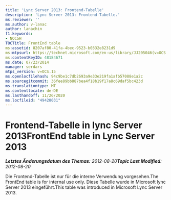 ```yaml
---
title: 'Lync Server 2013: Frontend-Tabelle'
description: 'Lync Server 2013: Frontend-Tabelle.'
ms.reviewer: ''
ms.author: v-lanac
author: lanachin
f1.keywords:
- NOCSH
TOCTitle: FrontEnd table
ms:assetid: 8207af80-41fa-4bec-9523-b0332e8231d9
ms:mtpsurl: https://technet.microsoft.com/en-us/library/JJ205046(v=OCS.15)
ms:contentKeyID: 48184671
ms.date: 07/23/2014
manager: serdars
mtps_version: v=OCS.15
ms.openlocfilehash: 94c9be1c7db2693a9e33e219fa1afb57088e1a2c
ms.sourcegitcommit: 36fee89bb887bea4f18b19f17a8c69daf5bc423d
ms.translationtype: MT
ms.contentlocale: de-DE
ms.lasthandoff: 11/26/2020
ms.locfileid: "49428031"
---
```

# <a name="frontend-table-in-lync-server-2013"></a><span data-ttu-id="caf36-103">Frontend-Tabelle in lync Server 2013</span><span class="sxs-lookup"><span data-stu-id="caf36-103">FrontEnd table in Lync Server 2013</span></span>

<div data-xmlns="http://www.w3.org/1999/xhtml">

<div class="topic" data-xmlns="http://www.w3.org/1999/xhtml" data-msxsl="urn:schemas-microsoft-com:xslt" data-cs="https://msdn.microsoft.com/">

<div data-asp="https://msdn2.microsoft.com/asp">



</div>

<div id="mainSection">

<div id="mainBody"><span data-ttu-id="caf36-104">

<span> </span></span><span class="sxs-lookup"><span data-stu-id="caf36-104">

<span> </span></span></span>

<span data-ttu-id="caf36-105">_**Letztes Änderungsdatum des Themas:** 2012-08-20_</span><span class="sxs-lookup"><span data-stu-id="caf36-105">_**Topic Last Modified:** 2012-08-20_</span></span>

<span data-ttu-id="caf36-106">Die Frontend-Tabelle ist nur für die interne Verwendung vorgesehen.</span><span class="sxs-lookup"><span data-stu-id="caf36-106">The FrontEnd table is for internal use only.</span></span> <span data-ttu-id="caf36-107">Diese Tabelle wurde in Microsoft lync Server 2013 eingeführt.</span><span class="sxs-lookup"><span data-stu-id="caf36-107">This table was introduced in Microsoft Lync Server 2013.</span></span>

<span data-ttu-id="caf36-108"></div>

<span> </span>

</div>

</div>

</span><span class="sxs-lookup"><span data-stu-id="caf36-108"></div>

<span> </span>

</div>

</div>

</span></span></div>

